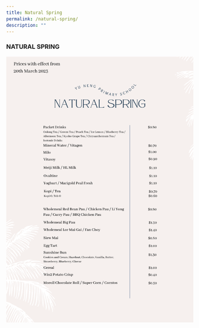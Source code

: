 ```yaml
---
title: Natural Spring
permalink: /natural-spring/
description: ""
---
```

### NATURAL SPRING


![](/images/Natural%20Spring%2020March23.png)